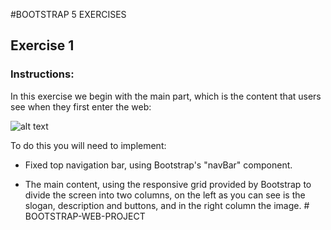 #BOOTSTRAP 5 EXERCISES

## Exercise 1

### Instructions:

In this exercise we begin with the main part, which is the content that users see when they first enter the web:

![alt text](https://github.com/Pabl0Parra/bootstrap5/blob/main/ex_1/Dise%C3%B1o/desktop-preview.jpg?raw=true)

To do this you will need to implement:

- Fixed top navigation bar, using Bootstrap's "navBar" component.

- The main content, using the responsive grid provided by Bootstrap to divide the screen into two columns, on the left as you can see is the slogan, description and buttons, and in the right column the image.
#   B O O T S T R A P - W E B - P R O J E C T  
 